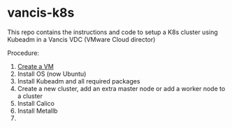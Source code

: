 # vancis-k8s
This repo contains the instructions and code to setup a K8s cluster using Kubeadm in a Vancis VDC (VMware Cloud director)

Procedure:

1. [Create a VM](create-vm.md)
2. Install OS (now Ubuntu)
3. Install Kubeadm and all required packages
4. Create a new cluster, add an extra master node or add a worker node to a cluster
5. Install Calico
6. Install Metallb
7. 
